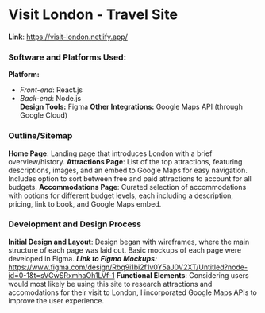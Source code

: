 # Visit London - Travel Site

**Link**: https://visit-london.netlify.app/

### Software and Platforms Used:
**Platform:**
  - _Front-end_: React.js
  - _Back-end_: Node.js<br>
**Design Tools:** Figma
**Other Integrations:** Google Maps API (through Google Cloud)

### Outline/Sitemap

**Home Page**: Landing page that introduces London with a brief overview/history.
**Attractions Page**: List of the top attractions, featuring descriptions, images, and an embed to Google Maps for easy navigation. Includes option to sort between free and paid attractions to account for all budgets.
**Accommodations Page**: Curated selection of accommodations with options for different budget levels, each including a description, pricing, link to book, and Google Maps embed.

### Development and Design Process
**Initial Design and Layout**: Design began with wireframes, where the main structure of each page was laid out. Basic mockups of each page were developed in Figma.
_**Link to Figma Mockups:**_ https://www.figma.com/design/Rbq9i1bi2f1v0Y5aJ0V2XT/Untitled?node-id=0-1&t=sVCwSRxmhaOh1LVf-1
**Functional Elements**: Considering users would most likely be using this site to research attractions and accomodations for their visit to London, I incorporated Google Maps APIs to improve the user experience.
